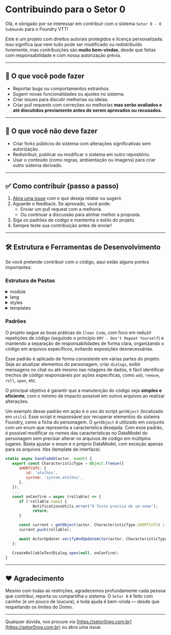 # Contribuindo para o Setor 0

Olá, e obrigado por se interessar em contribuir com o sistema `Setor 0 - O Submundo` para o Foundry VTT!

Este é um projeto com direitos autorais protegidos e licença personalizada.  
Isso significa que nem tudo pode ser modificado ou redistribuído livremente, mas contribuições são **muito bem-vindas**, desde que feitas com responsabilidade e com nossa autorização prévia.

---

## 🧠 O que você pode fazer

- Reportar bugs ou comportamentos estranhos.
- Sugerir novas funcionalidades ou ajustes no sistema.
- Criar issues para discutir melhorias ou ideias.
- Criar pull requests com correções ou melhorias **mas serão avaliados e até discutidos previamente antes de serem aprovados ou recusados.**

---

## 🚫 O que você **não** deve fazer

- Criar forks públicos do sistema com alterações significativas sem autorização.
- Redistribuir, publicar ou modificar o sistema em outro repositório.
- Usar o conteúdo (como regras, ambientação ou imagens) para criar outro sistema derivado.

---

## ✅ Como contribuir (passo a passo)

1. [Abra uma issue](https://github.com/AlbertoJunior/RPG-fvtt-sector-0/issues) com o que deseja relatar ou sugerir.
2. Aguarde o feedback. Se aprovado, você pode:
   - Enviar um pull request com a melhoria.
   - Ou continuar a discussão para alinhar melhor a proposta.
3. Siga os padrões de código e mantenha o estilo do projeto.
4. Sempre teste sua contribuição antes de enviar!

---

## 🛠️ Estrutura e Ferramentas de Desenvolvimento
Se você pretende contribuir com o código, aqui estão alguns pontos importantes:

### Estrutura de Pastas
<details>
   <summary>module</summary>

   * module/ – Contém todos os códigos referentes ao sistema.
   * module/base – Scripts referentes as fichas (sheet) e atualizações (updater) dos elementos.
   * module/core – Scripts referentes as lógicas do sistema, rolagens, aprimoramentos, efeitos, combate e tudo que precise de lógica.
   * * Modificações em configurações do Foundry normalmente são feitas nesses arquivos, como o combate e token.
   * module/creators – São scripts que servem como utilitários para construção de elemementos, geralmente HBS (HTML).
   * module/enums – Enums que são muito utilizados para referênciar as caracterísiticas dos elementos (Tipos, Atributos, Efeitos...).
   * module/hooks – Todo gerênciamento que envolve Hooks deve ser feito aqui, criando arquivos específicos para cada coisa, como o 'init', 'ready', 'createItem' e outros.
   * module/repository – Tudo que for referente a busca de arquivos e documentos devem estar nessa pasta.
   * module/utils – Qualquer classe utilitária que seja genérica.
</details>

<details>
   <summary>lang</summary>

   * lang/ – Contém os arquivos de tradução para os idiomas
</details>

<details>
   <summary>styles</summary>

   * styles/ – Estilos CSS ou elementos de fonte utilizados na interface.
</details>

<details>
   <summary>templates</summary>

   * templates/ – Todos os elementos .hbs ou .html devem estar nessa pasta, separado em subpasta por tema.
</details>

### Padrões
O projeto segue as boas práticas do `Clean Code`, com foco em reduzir repetições de código (seguindo o princípio `DRY - Don't Repeat Yourself`) e mantendo a separação de responsabilidades de forma clara, organizando o código em arquivos específicos, evitando exposições desnecessárias.

Esse padrão é aplicado de forma consistente em várias partes do projeto. Seja ao atualizar elementos do personagem, criar `dialogs`, exibir mensagens no chat ou até mesmo nas rolagens de dados, é fácil identificar trechos de código responsáveis por ações específicas, como `add`, `remove`, `roll`, `open`, etc.

O principal objetivo é garantir que a manutenção do código seja **simples e eficiente**, com o mínimo de impacto possível em outros arquivos ao realizar alterações.

Um exemplo desse padrão em ação é o uso do script `getObject` (localizado em `utils`). Esse script é responsável por recuperar elementos do sistema Foundry, como a ficha do personagem. O `getObject` é utilizado em conjunto com um enum que representa a característica desejada. Com esse padrão, é possível modificar os nomes das características no DataModel do personagem sem precisar alterar os arquivos de código em múltiplos lugares. Basta ajustar o enum e o próprio DataModel, com exceção apenas para os arquivos .hbs (template de interface).

```mjs
static async handleAdd(actor, event) {
   export const CharacteristicType = Object.freeze({
      SHORTCUTS: {
         id: 'atalhos',
         system: 'system.atalhos',
      },
   });
   ...
   const onConfirm = async (rollable) => {
      if (!rollable.name) {
            NotificationsUtils.error("O Teste precisa de um nome");
            return;
      }

      const current = getObject(actor, CharacteristicType.SHORTCUTS) || [];
      current.push(rollable);

      await ActorUpdater.verifyAndUpdateActor(actor, CharacteristicType.SHORTCUTS, current);
   };

   CreateRollableTestDialog.open(null, onConfirm);
}
```

---

## ❤️ Agradecimento

Mesmo com todas as restrições, agradecemos profundamente cada pessoa que contribui, reporta ou compartilha o sistema. O `Setor 0` é feito com carinho (e um pouco de loucura), e toda ajuda é bem-vinda — desde que respeitando os limites do Domo.

---

Qualquer dúvida, nos procure via [https://setor0rpg.com.br](https://setor0rpg.com.br) ou abra uma issue.